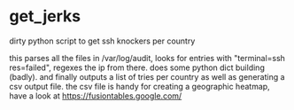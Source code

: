# get_jerks
dirty python script to get ssh knockers per country

this parses all the files in /var/log/audit, looks for entries with "terminal=ssh res=failed", regexes the ip from there.
does some python dict building (badly).
and finally outputs a list of tries per country as well as generating a csv output file.
the csv file is handy for creating a geographic heatmap, have a look at https://fusiontables.google.com/
